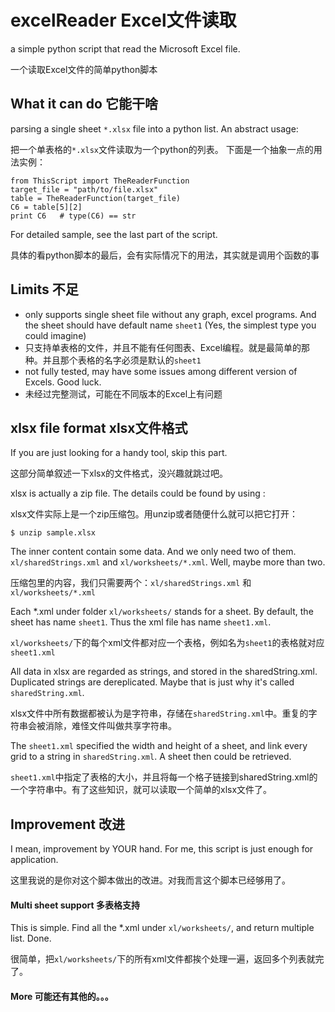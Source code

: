 # excelReader Excel文件读取
a simple python script that read the Microsoft Excel file.

一个读取Excel文件的简单python脚本

## What it can do 它能干啥
parsing a single sheet `*.xlsx` file into a python list. An abstract usage:

把一个单表格的`*.xlsx`文件读取为一个python的列表。 下面是一个抽象一点的用法实例：

```
from ThisScript import TheReaderFunction
target_file = "path/to/file.xlsx"
table = TheReaderFunction(target_file)
C6 = table[5][2]
print C6   # type(C6) == str
```

For detailed sample, see the last part of the script.

具体的看python脚本的最后，会有实际情况下的用法，其实就是调用个函数的事

## Limits 不足

* only supports single sheet file without any graph, excel programs. And the sheet should have default name `sheet1` (Yes, the simplest type you could imagine)  
* 只支持单表格的文件，并且不能有任何图表、Excel编程。就是最简单的那种。并且那个表格的名字必须是默认的`sheet1`
* not fully tested, may have some issues among different version of Excels. Good luck.
* 未经过完整测试，可能在不同版本的Excel上有问题

## xlsx file format  xlsx文件格式
If you are just looking for a handy tool, skip this part.

这部分简单叙述一下xlsx的文件格式，没兴趣就跳过吧。

xlsx is actually a zip file. The details could be found by using :

xlsx文件实际上是一个zip压缩包。用unzip或者随便什么就可以把它打开：

```
$ unzip sample.xlsx
```

The inner content contain some data. And we only need two of them. `xl/sharedStrings.xml` and `xl/worksheets/*.xml`. Well, maybe more than two.

压缩包里的内容，我们只需要两个：`xl/sharedStrings.xml` 和 `xl/worksheets/*.xml`

Each *.xml under folder `xl/worksheets/` stands for a sheet. By default, the sheet has name `sheet1`. Thus the xml file has name `sheet1.xml`.

`xl/worksheets/`下的每个xml文件都对应一个表格，例如名为`sheet1`的表格就对应`sheet1.xml`

All data in xlsx are regarded as strings, and stored in the sharedString.xml. Duplicated strings are dereplicated. Maybe that is just why it's called `sharedString.xml`.

xlsx文件中所有数据都被认为是字符串，存储在`sharedString.xml`中。重复的字符串会被消除，难怪文件叫做共享字符串。

The `sheet1.xml` specified the width and height of a sheet, and link every grid to a string in `sharedString.xml`. A sheet then could be retrieved.

`sheet1.xml`中指定了表格的大小，并且将每一个格子链接到sharedString.xml的一个字符串中。有了这些知识，就可以读取一个简单的xlsx文件了。

## Improvement 改进
I mean, improvement by YOUR hand. For me, this script is just enough for application.

这里我说的是你对这个脚本做出的改进。对我而言这个脚本已经够用了。

#### Multi sheet support 多表格支持
This is simple. Find all the *.xml under `xl/worksheets/`, and return multiple list. Done.

很简单，把`xl/worksheets/`下的所有xml文件都挨个处理一遍，返回多个列表就完了。

#### More 可能还有其他的。。。
